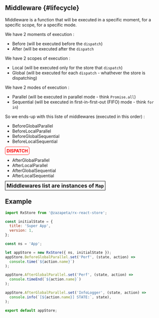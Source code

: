 ## Middleware {#lifecycle} 
Middleware is a function that will be executed in a specific moment, for a specific scope, for a specific mode.

We have 2 moments of execution : 
 * Before (will be executed before the `dispatch`)
 * After (will be executed after the `dispatch`

We have 2 scopes of execution : 
 * Local (will be executed only for the store that `dispatch`)
 * Global (will be executed for each `dispatch` - whathever the store is dispatching)

We have 2 modes of execution :
 * Parallel (will be executed in parallel mode - think `Promise.all`)
 * Sequential (will be executed in first-in-first-out (FIFO) mode - think `for in`)
 
So we ends-up with this liste of middlewares (executed in this order) :  
 * BeforeGlobalParallel
 * BeforeLocalParallel
 * BeforeGlobalSequential
 * BeforeLocalSequential

 <span style="color:red; border:1px solid red; padding:4px; border-radius:5px;"> <strong>DISPATCH</strong> </span>
 * AfterGlobalParallel
 * AfterLocalParallel
 * AfterGlobalSequential
 * AfterLocalSequential

  
<span style="border:1px solid black; padding:4px; font-size:18px;"><strong>Middlewares list are instances of <code>Map</code></strong></span>

## Example 
```js
import RxStore from '@zazapeta/rx-react-store';

const initialState = {
  title: 'Super App',
  version: 1,
};

const ns = 'App';

let appStore = new RxStore({ ns, initialState });
appStore.BeforeGlobalParallel.set('Perf', (state, action) =>
  console.time(`${action.name}`)
);

appStore.AfterGlobalParallel.set('Perf', (state, action) =>
  console.timeEnd(`${action.name}`)
);

appStore.AfterGlobalParallel.set('InfoLogger', (state, action) =>
  console.info(`[${action.name}] STATE:`, state),
);

export default appStore;
```


